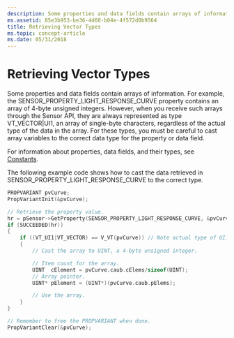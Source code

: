 ```yaml
---
description: Some properties and data fields contain arrays of information.
ms.assetid: 85e3b953-be36-4d60-b04e-4f572d0b9564
title: Retrieving Vector Types
ms.topic: concept-article
ms.date: 05/31/2018
---
```


# Retrieving Vector Types

Some properties and data fields contain arrays of information. For example, the SENSOR\_PROPERTY\_LIGHT\_RESPONSE\_CURVE property contains an array of 4-byte unsigned integers. However, when you receive such arrays through the Sensor API, they are always represented as type VT\_VECTOR\|UI1, an array of single-byte characters, regardless of the actual type of the data in the array. For these types, you must be careful to cast array variables to the correct data type for the property or data field.

For information about properties, data fields, and their types, see [Constants](constants.md).

The following example code shows how to cast the data retrieved in SENSOR\_PROPERTY\_LIGHT\_RESPONSE\_CURVE to the correct type.


```C++
PROPVARIANT pvCurve;
PropVariantInit(&pvCurve);

// Retrieve the property value.
hr = pSensor->GetProperty(SENSOR_PROPERTY_LIGHT_RESPONSE_CURVE, &pvCurve);
if (SUCCEEDED(hr))
{
    if ((VT_UI1|VT_VECTOR) == V_VT(pvCurve)) // Note actual type of UI1
    {
        // Cast the array to UINT, a 4-byte unsigned integer.

        // Item count for the array.
        UINT  cElement = pvCurve.caub.cElems/sizeof(UINT);
        // Array pointer.
        UINT* pElement = (UINT*)(pvCurve.caub.pElems);

        // Use the array.
    }
}

// Remember to free the PROPVARIANT when done.
PropVariantClear(&pvCurve);
```



 

 



